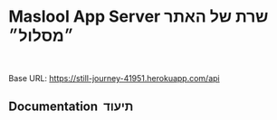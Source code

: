 # Maslool App Server &#x202b; שרת של האתר ״מסלול״ 
<br />

Base URL: https://still-journey-41951.herokuapp.com/api

## Documentation &#x202b; תיעוד 
<br />


